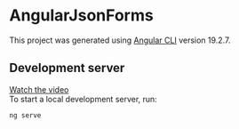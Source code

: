 # AngularJsonForms

This project was generated using [Angular CLI](https://github.com/angular/angular-cli) version 19.2.7.

## Development server

[Watch the video](https://www.youtube.com/watch?v=WlSKC-Gu2gI)  
To start a local development server, run:

```bash
ng serve
